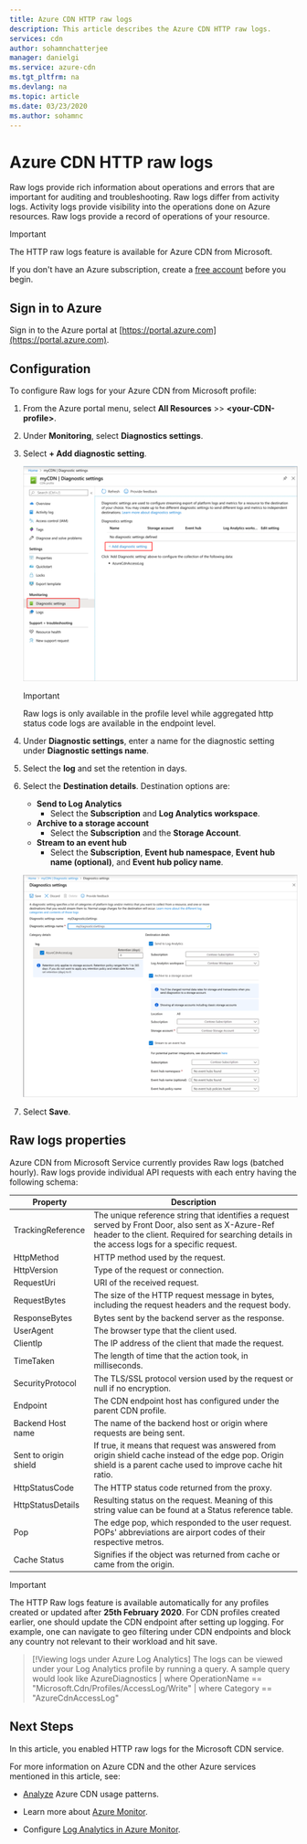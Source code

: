 ```yaml
---
title: Azure CDN HTTP raw logs
description: This article describes the Azure CDN HTTP raw logs.
services: cdn
author: sohamnchatterjee
manager: danielgi
ms.service: azure-cdn
ms.tgt_pltfrm: na
ms.devlang: na
ms.topic: article
ms.date: 03/23/2020
ms.author: sohamnc
---
```


# Azure CDN HTTP raw logs
Raw logs provide rich information about operations and errors that are important for auditing and troubleshooting. Raw logs differ from activity logs. Activity logs provide visibility into the operations done on Azure resources. Raw logs provide a record of operations of your resource.

> [!IMPORTANT]
> The HTTP raw logs feature is available for Azure CDN from Microsoft.

If you don't have an Azure subscription, create a [free account](https://azure.microsoft.com/free/?WT.mc_id=A261C142F) before you begin. 

## Sign in to Azure

Sign in to the Azure portal at [https://portal.azure.com](https://portal.azure.com).

## Configuration

To configure Raw logs for your Azure CDN from Microsoft profile: 

1. From the Azure portal menu, select **All Resources** >> **\<your-CDN-profile>**.

2. Under **Monitoring**, select **Diagnostics settings**.

3. Select **+ Add diagnostic setting**.

    ![CDN diagnostic setting](./media/cdn-raw-logs/raw-logs-01.png)

    > [!IMPORTANT]
    > Raw logs is only available in the profile level while aggregated http status code logs are available in the endpoint level.

4. Under **Diagnostic settings**, enter a name for the diagnostic setting under **Diagnostic settings name**.

5. Select the **log** and set the retention in days.

6. Select the **Destination details**. Destination options are:
    * **Send to Log Analytics**
        * Select the **Subscription** and **Log Analytics workspace**.
    * **Archive to a storage account**
        * Select the **Subscription** and the **Storage Account**.
    * **Stream to an event hub**
        * Select the **Subscription**, **Event hub namespace**, **Event hub name (optional)**, and **Event hub policy name**.

    ![CDN diagnostic setting](./media/cdn-raw-logs/raw-logs-02.png)

7. Select **Save**.

## Raw logs properties

Azure CDN from Microsoft Service currently provides Raw logs (batched hourly). Raw logs provide individual API requests with each entry having the following schema: 

| Property              | Description                                                                                                                                                                                          |
|-----------------------|------------------------------------------------------------------------------------------------------------------------------------------------------------------------------------------------------|
| TrackingReference     | The unique reference string that identifies a request served by Front Door, also sent as X-Azure-Ref header to the client. Required for searching details in the access logs for a specific request. |
| HttpMethod            | HTTP method used by the request.                                                                                                                                                                     |
| HttpVersion           | Type of the request or connection.                                                                                                                                                                   |
| RequestUri            | URI of the received request.                                                                                                                                                                         |
| RequestBytes          | The size of the HTTP request message in bytes, including the request headers and the request body.                                                                                                   |
| ResponseBytes         | Bytes sent by the backend server as the response.                                                                                                                                                    |
| UserAgent             | The browser type that the client used.                                                                                                                                                               |
| ClientIp              | The IP address of the client that made the request.                                                                                                                                                  |
| TimeTaken             | The length of time that the action took, in milliseconds.                                                                                                                                            |
| SecurityProtocol      | The TLS/SSL protocol version used by the request or null if no encryption.                                                                                                                           |
| Endpoint              | The CDN endpoint host has configured under the parent CDN profile.                                                                                                                                   |
| Backend Host name     | The name of the backend host or origin where requests are being sent.                                                                                                                                |
| Sent to origin shield | If true, it means that request was answered from origin shield cache instead of the edge pop. Origin shield is a parent cache used to improve cache hit ratio.                                       |
| HttpStatusCode        | The HTTP status code returned from the proxy.                                                                                                                                                        |
| HttpStatusDetails     | Resulting status on the request. Meaning of this string value can be found at a Status reference table.                                                                                              |
| Pop                   | The edge pop, which responded to the user request. POPs' abbreviations are airport codes of their respective metros.                                                                                   |
| Cache Status          | Signifies if the object was returned from cache or came from the origin.                                                                                                             |
> [!IMPORTANT]
> The HTTP Raw logs feature is available automatically for any profiles created or updated after **25th February 2020**. For CDN profiles created earlier, one should update the CDN endpoint after setting up logging. For example, one can navigate to geo filtering under CDN endpoints and block any country not relevant to their workload and hit save. 

> [!Viewing logs under Azure Log Analytics]
> The logs can be viewed under your Log Analytics profile by running a query. A sample query would look like              AzureDiagnostics
| where OperationName == "Microsoft.Cdn/Profiles/AccessLog/Write"
| where Category == "AzureCdnAccessLog"

## Next Steps
In this article, you enabled HTTP raw logs for the Microsoft CDN service.

For more information on Azure CDN and the other Azure services mentioned in this article, see:

* [Analyze](cdn-log-analysis.md) Azure CDN usage patterns.

* Learn more about [Azure Monitor](https://docs.microsoft.com/azure/azure-monitor/overview).

* Configure [Log Analytics in Azure Monitor](https://docs.microsoft.com/azure/azure-monitor/log-query/get-started-portal).
